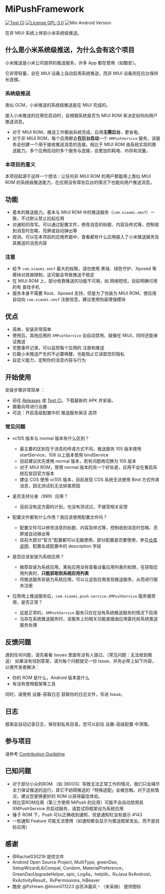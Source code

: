 # MiPushFramework

[![Test CI](https://github.com/NihilityT/MiPushFramework/actions/workflows/test_ci.yml/badge.svg)](https://github.com/NihilityT/MiPushFramework/actions/workflows/test_ci.yml)
[![License GPL-3.0](https://img.shields.io/badge/license-GPLv3.0-blue.svg)](LICENSE)
![Min Android Version](https://img.shields.io/badge/android-lollipop-%23860597.svg)

在非 MIUI 系统上体验小米系统级推送。

## 什么是小米系统级推送，为什么会有这个项目

小米推送是小米公司提供的推送服务，许多 App 都在使用（如酷安）。

它非常轻量，会在 MIUI 设备上自动启用系统推送，而非 MIUI 设备则在后台保持长连接。



### 系统级推送

类似 GCM，小米推送的系统级推送是在 MIUI 完成的。

接入小米推送的应用在启动时，会根据系统是否为 MIUI ROM 来决定如何向用户推送消息。
- 对于 MIUI ROM，推送工作都由系统完成，应用**无需后台**，更省电。
- 对于非 MIUI ROM，每个应用都会**在后台启动**一个 `XMPushService` 服务，该服务会创建一个用于接收推送消息的连接。相比于 MIUI ROM 由系统实现的推送能力，多个应用启动的多个服务与连接，会更加的耗电、内存和流量。



### 本项目的意义

本项目起源于这样一个想法：让任何非 MIUI ROM 的用户都能用上类似 MIUI ROM 的系统级推送能力，在应用没有常驻后台的情况下也能向用户推送消息。


## 功能

- 基本的推送能力。基本与 MIUI ROM 中的推送服务（`com.xiaomi.xmsf`）一致，不过默认禁止拉起应用
- 对通知的改写。可以通过配置文件，修改消息的标题、内容及样式等，控制收到消息时忽略、亮屏或自动弹出等
- 观测。可以在本项目的应用界面中，查看都有什么应用接入了小米推送服务及其推送的消息内容

### 注意

* 给予 `com.xiaomi.xmsf` 最大的权限，请勿使用 黑域、绿色守护、Xposed 等模块对其做限制，这可能会导致推送不稳定
* 在 MIUI ROM 上，部分依靠推送的功能不可用，如 网络短信，目前明确可用的有 查找手机
* 服务本身不需要 Root、Xposed 支持，但是为了伪装为 MIUI ROM，使应用自动向 `com.xiaomi.xmsf` 注册信息，建议使用伪装增强模块



## 优点

* 简单，安装非常简单
* 使用后，其他应用的 `XMPushService` 会自动禁用，就像在 MIUI，同时还能保证推送
* 完整事件记录，可以监控每个应用的 注册和推送
* 拦截小米推送产生的不必要唤醒，也能阻止它读取您的隐私
* 自定义能力，定制你的消息内容与行为




## 开始使用

安装步骤非常简单 ：

* 前往 [Releases](https://github.com/MiPushFramework/MiPushFramework/releases) 或 [Test CI](https://github.com/NihilityT/MiPushFramework/actions/workflows/test_ci.yml)，下载最新的 APK 并安装。
* 跟着向导进行设置
* 可选：开启高级配置中的 推送服务保活 选项

### 常见问题

- vc105 版本与 normal 版本有什么区别？
    - 最主要的区别在于消息的传递方式不同，推送服务 105 版本使用 startService，108 以上版本使用 bindService
    - 目前建议优先使用 normal 版本，若有问题再切换为 105 版本
    - 对于 MIUI ROM，使用 normal 版本的另一个好处是，应用不会在重启系统后变回官方版本
    - 建议 COS 使用 vc105 版本，目前发现 COS 系统无法使用 Bind 方式传递消息，因无测试机无法排查原因


- 是否支持分身（999）应用？
    - 目前没有这方面的计划，也没有测试过，不接受相关反馈


- 配置文件都有什么作用？我应该使用配置文件吗？
    - 配置文件可以修改消息的标题、内容及样式等，控制收到消息时忽略、亮屏或自动弹出等
    - 目前大部分“官方”配置都可以无脑使用，部分配置是否要使用，参见[仓库说明](https://github.com/NihilityT/MiPushConfigurations)、配置名或配置中的 description 字段


- 是否应该安装为系统应用？
    - 推荐安装为系统应用。某些应用没有查看设备应用列表的权限，在获取应用列表时，**只能获取到系统应用列表**
    - 将推送服务安装为系统应用，可以让这些应用发现推送服务，从而进行服务注册


- 应用用上推送服务后，`com.xiaomi.push.service.XMPushService` 服务被禁用，是否正常？
    - 这是正常的，`XMPushService` 服务只应在没有系统推送服务的情况下启用
    - 当存在系统推送服务时，该服务上的相关功能直接由应用委托给系统推送服务处理



## 反馈问题

遇到任何问题，请先看看 Issues 里面有没有人提过。（常见问题：无法收到推送）
如果没有找到答案，请为每个问题提交一份 Issue，并务必带上如下内容，以便开发者解决：

* 你的 ROM 是什么，Android 版本是什么
* 有没有使用框架等工具

同时，请使用 设置-获取日志 获取你的日志文件，写进 Issue。

## 日志

框架会自动记录日志，保存到私有目录。您可以前往 设置-高级配置 中清理。



## 参与项目

请参考 [Contribution Guideline](CONTRIBUTION.md)

## 已知问题

* 对于部分小众的ROM （如 360OS）导致无法正常工作的情况，我们只会竭尽全力保证推送的运行，其它不妨碍推送的「特殊适配」会被忽略。对于这些情况，建议您更换更好的 ROM 以获得最佳体验。
* 努比亚ROM应用（第三方使用 MiPush 的应用）可能不会自动禁用其 XMPushService 并启动服务，请尝试将框架设为系统应用
* 锤子 ROM 下，Push 可以正确收到通知，但是通知栏没有提示 #143
* 一些通知 Feature 可能无法使用（如通知都会显示为推送框架发出，而不是目标应用）

## 感谢

* @Rachel030219 提供文件
* Android Open Source Project, MultiType, greenDao, SetupWizardLibCompat, Condom, MaterialPreference，GreenDaoUpgradeHelper, epic, Log4a，helplib，RxJava RxAndroid，RxActivityResult，RxPermissions, hiBeaver
* 酷安 @PzHown @lmnm011223 @苏沐晨风丶（未采纳） 提供图标
